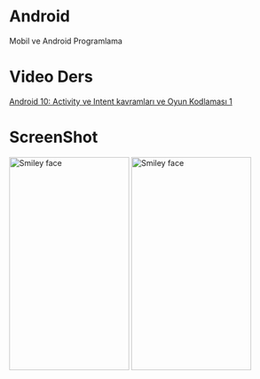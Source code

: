 # Android
Mobil ve Android Programlama
# Video Ders
<a href="https://youtu.be/B-NBHxjwUds">Android 10: Activity ve Intent kavramları ve Oyun Kodlaması 1</a>
# ScreenShot
<img src="http://1.1m.yt/VCKPCFg.png" alt="Smiley face" height="384" width="216">
<img src="http://1.1m.yt/GhCjtm-.png" alt="Smiley face" height="384" width="216">

